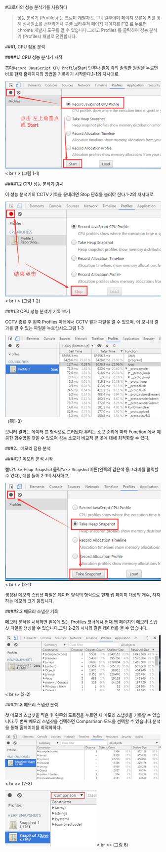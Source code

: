 #크로미의 성능 분석기를 사용하다

>성능 분석기 (Profiles) 는 크로미 개발자 도구의 일부이며 페이지 오른쪽 키를 통해 심사원소를 선택하거나 구글 브라우저 페이지 페이지를 F12 로 누르면 chrome 개발자 도구를 열 수 있습니다.그리고 Profiles 를 클릭하여 성능 분석기 (Profiles) 패널로 전환합니다.
>>



 



###1, CPU 점용 분석

####1.1 CPU 성능 분석기 시작

뽑다`Record JavaScript CPU Profile`Start 단추나 왼쪽 각의 솔직한 원점을 누르면 바로 현재 홈페이지의 방법을 기록하기 시작한다.1-1의 지시대로.

![图片1-1](img/1-1.png)< br / > (그림 1-1)



####1.2 CPU 성능 분석기 감시

이 성능 분석기의 CCTV 기록을 끝내려면 Stop 단추를 눌러야 한다.1-2의 지시대로.

![图片1-2](img/1-2.png)< br / > (그림 1-2)



###1.3 CPU 성능 분석기 기록 보기

CCTV 종료 후 왼쪽 Profiles 아래에서 CCTV 결과 파일을 열 수 있으며, 이 모니터 결과를 열 수 있는 파일을 누르십시오.그림 1-3

![图片1-3](img/1-3.png)<br/>（图1-3）


모니터 결과는 데이터 표 형식으로 드러났다.우리는 소모 순위에 따라 Function 에서 제공한 함수명을 찾을 수 있으며 성능 소모가 비교적 큰 곳에 대해 최적화할 수 있다.



###2、메모리 점용 분석

####2.1 메모리 분석 시작

뽑다`Take Heap Snapshot`클릭`Take Snapshot`버튼(왼쪽의 검은색 동그라미를 클릭할 수 있다), 예를 들어 2-1의 시사하고,



![图片2-1](img/2-1.png)< br / > (2-1)

생성된 메모리 스냅샷 파일은 데이터 양식의 형식으로 현재 웹 페이지 대상의 개수, 차지하는 메모리 크기 등입니다.



####2.2 메모리 스냅샷 기록

메모리 분석을 시작하면 왼쪽에 있는 Profiles 코너에서 현재 웹 페이지의 메모리 스냅샷 파일을 생성할 수 있습니다.그림 2-2의 시사와 같은 데이터를 볼 수 있습니다.

![图片2-2](img/2-2.png)< br /> (2-2)



####2.3 메모리 스냅샷 분석


첫 메모리 스냅샷을 찍은 후 왼쪽의 도트점을 누르면 새 메모리 스냅샷을 기록할 수 있습니다.두 번째 메모리 스냅샷을 선택하면 Comparrison 모드를 선택할 수 있습니다.분석을 통해 홈페이지를 최적화하다.



​![图片1.png](img/5.png)< br >>
(2-3)

​![图片1.png](img/6.png)< br >>
(그림 6)